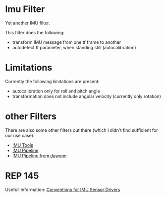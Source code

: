 # Imu Filter
Yet another IMU filter. 

This filter does the following:
* transform IMU message from one tf frame to another
* autodetect tf parameter, when standing still (autocalibration)

# Limitations
Currently the following limitations are present:
* autocalibration only for roll and pitch angle
* transformation does not include angular velocity (currently only rotation)


# other Filters
There are also some other filters out there (which I didn't find sufficient for our use case):
* [IMU Tools](https://wiki.ros.org/imu_tools)
* [IMU Pipeline](https://wiki.ros.org/imu_pipeline)
* [IMU Pipeline from dawonn](https://github.com/dawonn/imu_pipeline)

# REP 145
Usefull information: [Conventions for IMU Sensor Drivers](https://github.com/paulbovbel/rep/blob/master/rep-0145.rst)

